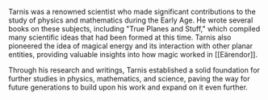 Tarnis was a renowned scientist who made significant contributions to the study of physics and mathematics during the Early Age. He wrote several books on these subjects, including "True Planes and Stuff," which compiled many scientific ideas that had been formed at this time. Tarnis also pioneered the idea of magical energy and its interaction with other planar entities, providing valuable insights into how magic worked in [[Eärendor]].

Through his research and writings, Tarnis established a solid foundation for further studies in physics, mathematics, and science, paving the way for future generations to build upon his work and expand on it even further. 